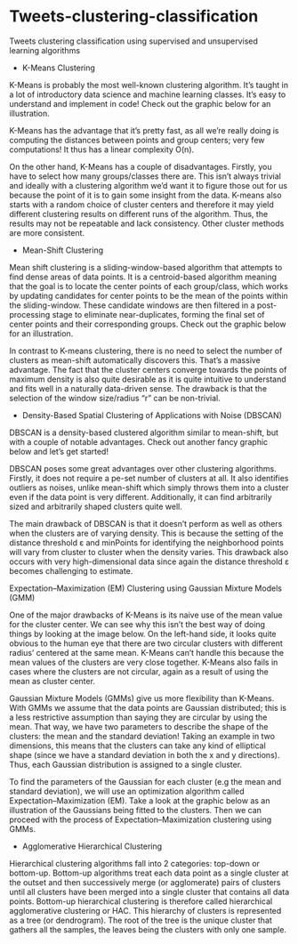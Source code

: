 # Tweets-clustering-classification
Tweets clustering classification using supervised and unsupervised learning algorithms

- K-Means Clustering

K-Means is probably the most well-known clustering algorithm. It’s taught in a lot of introductory data science and machine learning classes. It’s easy to understand and implement in code! Check out the graphic below for an illustration.

K-Means has the advantage that it’s pretty fast, as all we’re really doing is computing the distances between points and group centers; very few computations! It thus has a linear complexity O(n).

On the other hand, K-Means has a couple of disadvantages. Firstly, you have to select how many groups/classes there are. This isn’t always trivial and ideally with a clustering algorithm we’d want it to figure those out for us because the point of it is to gain some insight from the data. K-means also starts with a random choice of cluster centers and therefore it may yield different clustering results on different runs of the algorithm. Thus, the results may not be repeatable and lack consistency. Other cluster methods are more consistent.

- Mean-Shift Clustering

Mean shift clustering is a sliding-window-based algorithm that attempts to find dense areas of data points. It is a centroid-based algorithm meaning that the goal is to locate the center points of each group/class, which works by updating candidates for center points to be the mean of the points within the sliding-window. These candidate windows are then filtered in a post-processing stage to eliminate near-duplicates, forming the final set of center points and their corresponding groups. Check out the graphic below for an illustration.

In contrast to K-means clustering, there is no need to select the number of clusters as mean-shift automatically discovers this. That’s a massive advantage. The fact that the cluster centers converge towards the points of maximum density is also quite desirable as it is quite intuitive to understand and fits well in a naturally data-driven sense. The drawback is that the selection of the window size/radius “r” can be non-trivial.

- Density-Based Spatial Clustering of Applications with Noise (DBSCAN)

DBSCAN is a density-based clustered algorithm similar to mean-shift, but with a couple of notable advantages. Check out another fancy graphic below and let’s get started!

DBSCAN poses some great advantages over other clustering algorithms. Firstly, it does not require a pe-set number of clusters at all. It also identifies outliers as noises, unlike mean-shift which simply throws them into a cluster even if the data point is very different. Additionally, it can find arbitrarily sized and arbitrarily shaped clusters quite well.

The main drawback of DBSCAN is that it doesn’t perform as well as others when the clusters are of varying density. This is because the setting of the distance threshold ε and minPoints for identifying the neighborhood points will vary from cluster to cluster when the density varies. This drawback also occurs with very high-dimensional data since again the distance threshold ε becomes challenging to estimate.

Expectation–Maximization (EM) Clustering using Gaussian Mixture Models (GMM)

One of the major drawbacks of K-Means is its naive use of the mean value for the cluster center. We can see why this isn’t the best way of doing things by looking at the image below. On the left-hand side, it looks quite obvious to the human eye that there are two circular clusters with different radius’ centered at the same mean. K-Means can’t handle this because the mean values of the clusters are very close together. K-Means also fails in cases where the clusters are not circular, again as a result of using the mean as cluster center.

Gaussian Mixture Models (GMMs) give us more flexibility than K-Means. With GMMs we assume that the data points are Gaussian distributed; this is a less restrictive assumption than saying they are circular by using the mean. That way, we have two parameters to describe the shape of the clusters: the mean and the standard deviation! Taking an example in two dimensions, this means that the clusters can take any kind of elliptical shape (since we have a standard deviation in both the x and y directions). Thus, each Gaussian distribution is assigned to a single cluster.

To find the parameters of the Gaussian for each cluster (e.g the mean and standard deviation), we will use an optimization algorithm called Expectation–Maximization (EM). Take a look at the graphic below as an illustration of the Gaussians being fitted to the clusters. Then we can proceed with the process of Expectation–Maximization clustering using GMMs.

- Agglomerative Hierarchical Clustering

Hierarchical clustering algorithms fall into 2 categories: top-down or bottom-up. Bottom-up algorithms treat each data point as a single cluster at the outset and then successively merge (or agglomerate) pairs of clusters until all clusters have been merged into a single cluster that contains all data points. Bottom-up hierarchical clustering is therefore called hierarchical agglomerative clustering or HAC. This hierarchy of clusters is represented as a tree (or dendrogram). The root of the tree is the unique cluster that gathers all the samples, the leaves being the clusters with only one sample. 
